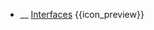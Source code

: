 * __ [Interfaces]({{baseUrl}}/uml/classDiagrams/interfaces) <trigger for="pop:classDiagrams-interfaces-preview">{{icon_preview}}</trigger>

<popover id="pop:classDiagrams-interfaces-preview" header="{{icon_preview}} Interfaces" placement="right">
  <div slot="content">
    <include src=".\preview.md" />
  </div>
</popover>
